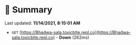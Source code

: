 # 📖 Summary
Last updated: **11/14/2021, 8:15:01 AM**

- `GET` [https://Bhadwa-sala.toxicblte.repl.co](https://Bhadwa-sala.toxicblte.repl.co) - **Down** (262ms)
